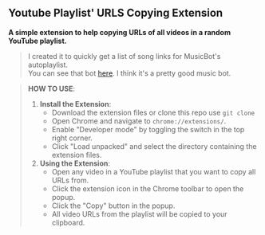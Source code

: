 ## Youtube Playlist' URLS Copying Extension

**A simple extension to help copying URLs of all videos in a random YouTube playlist.**
> I created it to quickly get a list of song links for MusicBot's autoplaylist.\
 You can see that bot [here](https://github.com/Just-Some-Bots/MusicBot). I think it's a pretty good music bot.

> **HOW TO USE**: 
> 1. **Install the Extension**:
>    - Download the extension files or clone this repo use `git clone`
>    - Open Chrome and navigate to `chrome://extensions/`.
>    - Enable "Developer mode" by toggling the switch in the top right corner.
>    - Click "Load unpacked" and select the directory containing the extension files.
> 2. **Using the Extension**:
>    - Open any video in a YouTube playlist that you want to copy all URLs from.
>    - Click the extension icon in the Chrome toolbar to open the popup.
>    - Click the "Copy" button in the popup.
>    - All video URLs from the playlist will be copied to your clipboard.